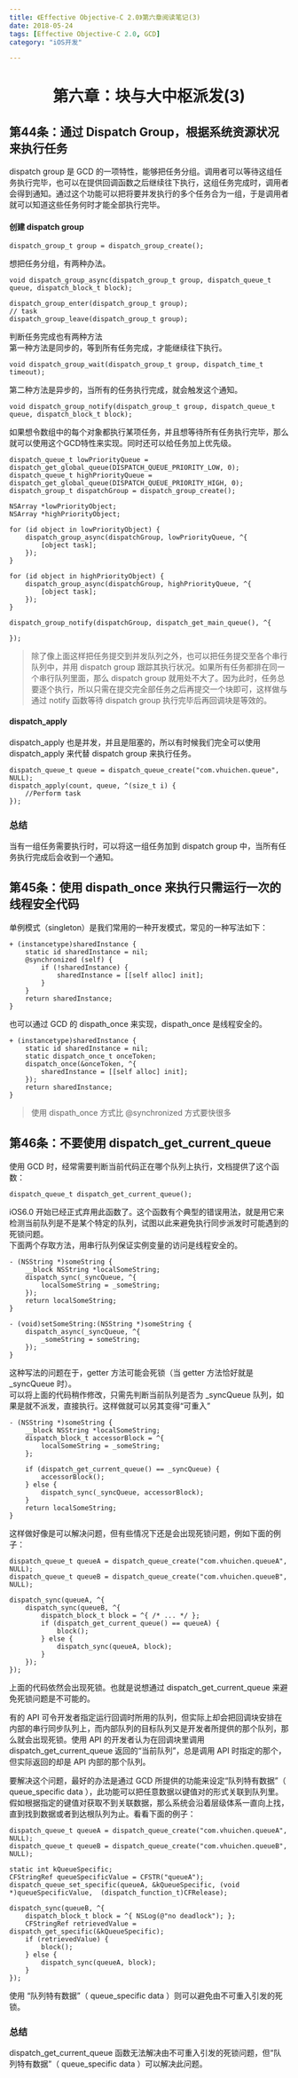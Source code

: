 ```yaml
---
title: 《Effective Objective-C 2.0》第六章阅读笔记(3)  
date: 2018-05-24  
tags: [Effective Objective-C 2.0, GCD]  
category: "iOS开发"  

---
```


# <center>第六章：块与大中枢派发(3)</center>

## 第44条：通过 Dispatch Group，根据系统资源状况来执行任务
dispatch group 是 GCD 的一项特性，能够把任务分组。调用者可以等待这组任务执行完毕，也可以在提供回调函数之后继续往下执行，这组任务完成时，调用者会得到通知。通过这个功能可以把将要并发执行的多个任务合为一组，于是调用者就可以知道这些任务何时才能全部执行完毕。

#### 创建 dispatch group

~~~ objc
dispatch_group_t group = dispatch_group_create();
~~~

想把任务分组，有两种办法。

~~~ objc
void dispatch_group_async(dispatch_group_t group, dispatch_queue_t queue, dispatch_block_t block);
~~~

~~~ objc
dispatch_group_enter(dispatch_group_t group);
// task
dispatch_group_leave(dispatch_group_t group);
~~~
判断任务完成也有两种方法  
第一种方法是同步的，等到所有任务完成，才能继续往下执行。  

~~~ objc
void dispatch_group_wait(dispatch_group_t group, dispatch_time_t timeout);
~~~
第二种方法是异步的，当所有的任务执行完成，就会触发这个通知。  

~~~ objc
void dispatch_group_notify(dispatch_group_t group, dispatch_queue_t queue, dispatch_block_t block);
~~~

如果想令数组中的每个对象都执行某项任务，并且想等待所有任务执行完毕，那么就可以使用这个GCD特性来实现。同时还可以给任务加上优先级。

~~~ objc
dispatch_queue_t lowPriorityQueue = dispatch_get_global_queue(DISPATCH_QUEUE_PRIORITY_LOW, 0); 
dispatch_queue_t highPriorityQueue = dispatch_get_global_queue(DISPATCH_QUEUE_PRIORITY_HIGH, 0); 
dispatch_group_t dispatchGroup = dispatch_group_create();

NSArray *lowPriorityObject;
NSArray *highPriorityObject;

for (id object in lowPriorityObject) { 
	dispatch_group_async(dispatchGroup, lowPriorityQueue, ^{ 
		[object task];
	}); 
}

for (id object in highPriorityObject) { 
	dispatch_group_async(dispatchGroup, highPriorityQueue, ^{ 
		[object task]; 
	}); 
}

dispatch_group_notify(dispatchGroup, dispatch_get_main_queue(), ^{ 
	
});
~~~
> 除了像上面这样把任务提交到并发队列之外，也可以把任务提交至各个串行队列中，并用 dispatch group 跟踪其执行状况。如果所有任务都排在同一个串行队列里面，那么 dispatch group 就用处不大了。因为此时，任务总要逐个执行，所以只需在提交完全部任务之后再提交一个块即可，这样做与通过 notify 函数等待 dispatch group 执行完毕后再回调块是等效的。

#### dispatch_apply
dispatch_apply 也是并发，并且是阻塞的，所以有时候我们完全可以使用 dispatch_apply 来代替 dispatch group 来执行任务。

~~~ objc
dispatch_queue_t queue = dispatch_queue_create("com.vhuichen.queue", NULL); 
dispatch_apply(count, queue, ^(size_t i) { 
	//Perform task 
});
~~~

### 总结
当有一组任务需要执行时，可以将这一组任务加到 dispatch group 中，当所有任务执行完成后会收到一个通知。

## 第45条：使用 dispath_once 来执行只需运行一次的线程安全代码
单例模式（singleton）是我们常用的一种开发模式，常见的一种写法如下：  

~~~ objc
+ (instancetype)sharedInstance { 
	static id sharedInstance = nil; 
	@synchronized (self) { 
		if (!sharedInstance) { 
			sharedInstance = [[self alloc] init]; 
		} 
	} 
	return sharedInstance; 
}
~~~
也可以通过 GCD 的 dispath_once 来实现，dispath_once 是线程安全的。

~~~ objc
+ (instancetype)sharedInstance { 
	static id sharedInstance = nil; 
	static dispatch_once_t onceToken; 
	dispatch_once(&onceToken, ^{ 
		sharedInstance = [[self alloc] init]; 
	});
	return sharedInstance; 
}
~~~
> 使用 dispath_once 方式比 @synchronized 方式要快很多

## 第46条：不要使用 dispatch_get_current_queue
使用 GCD 时，经常需要判断当前代码正在哪个队列上执行，文档提供了这个函数：  

~~~ objc
dispatch_queue_t dispatch_get_current_queue();
~~~
iOS6.0 开始已经正式弃用此函数了。这个函数有个典型的错误用法，就是用它来检测当前队列是不是某个特定的队列，试图以此来避免执行同步派发时可能遇到的死锁问题。  
下面两个存取方法，用串行队列保证实例变量的访问是线程安全的。  

~~~ objc
- (NSString *)someString {
	__block NSString *localSomeString;
	dispatch_sync(_syncQueue, ^{
		localSomeString = _someString;
	});
	return localSomeString;
}

- (void)setSomeString:(NSString *)someString {  
	dispatch_async(_syncQueue, ^{
		_someString = someString;
	});
}
~~~
这种写法的问题在于，getter 方法可能会死锁（当 getter 方法恰好就是 _syncQueue 时）。  
可以将上面的代码稍作修改，只需先判断当前队列是否为 _syncQueue 队列，如果是就不派发，直接执行。这样做就可以另其变得“可重入”

~~~ objc
- (NSString *)someString {
	__block NSString *localSomeString;
	dispatch_block_t accessorBlock = ^{
		localSomeString = _someString;
	};
   
	if (dispatch_get_current_queue() == _syncQueue) {
		accessorBlock();
	} else {
		dispatch_sync(_syncQueue, accessorBlock);  
	}
	return localSomeString;
}
~~~
这样做好像是可以解决问题，但有些情况下还是会出现死锁问题，例如下面的例子：  

~~~ objc
dispatch_queue_t queueA = dispatch_queue_create("com.vhuichen.queueA", NULL);  
dispatch_queue_t queueB = dispatch_queue_create("com.vhuichen.queueB", NULL);  

dispatch_sync(queueA, ^{
	dispatch_sync(queueB, ^{
		dispatch_block_t block = ^{ /* ... */ };
		if (dispatch_get_current_queue() == queueA) {
			block();
		} else {
			dispatch_sync(queueA, block);
		}
	});
});
~~~
上面的代码依然会出现死锁。也就是说想通过 dispatch_get_current_queue 来避免死锁问题是不可能的。  

有的 API 可令开发者指定运行回调时所用的队列，但实际上却会把回调块安排在内部的串行同步队列上，而内部队列的目标队列又是开发者所提供的那个队列，那么就会出现死锁。使用 API 的开发者认为在回调块里调用 dispatch_get_current_queue 返回的“当前队列”，总是调用 API 时指定的那个，但实际返回的却是 API 内部的那个队列。  

要解决这个问题，最好的办法是通过 GCD 所提供的功能来设定“队列特有数据”（ queue_specific data ），此功能可以把任意数据以键值对的形式关联到队列里。假如根据指定的键值对获取不到关联数据，那么系统会沿着层级体系一直向上找，直到找到数据或者到达根队列为止。看看下面的例子：

~~~ objc
dispatch_queue_t queueA = dispatch_queue_create("com.vhuichen.queueA", NULL);
dispatch_queue_t queueB = dispatch_queue_create("com.vhuichen.queueB", NULL);

static int kQueueSpecific;
CFStringRef queueSpecificValue = CFSTR("queueA");
dispatch_queue_set_specific(queueA, &kQueueSpecific, (void *)queueSpecificValue,  (dispatch_function_t)CFRelease);

dispatch_sync(queueB, ^{
	dispatch_block_t block = ^{ NSLog(@"no deadlock"); };
	CFStringRef retrievedValue = dispatch_get_specific(&kQueueSpecific);
	if (retrievedValue) {
		block();
	} else {
		dispatch_sync(queueA, block);
	}
});
~~~
使用 “队列特有数据”（ queue_specific data ）则可以避免由不可重入引发的死锁。  

### 总结
dispatch_get_current_queue 函数无法解决由不可重入引发的死锁问题，但“队列特有数据”（ queue_specific data ）可以解决此问题。


